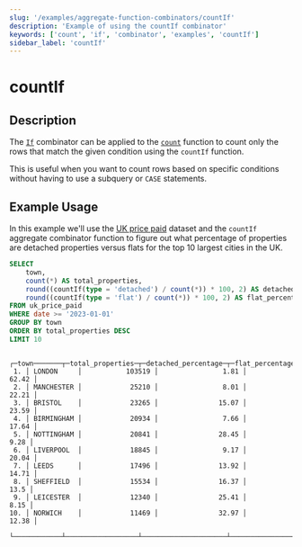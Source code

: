 ```yaml
---
slug: '/examples/aggregate-function-combinators/countIf'
description: 'Example of using the countIf combinator'
keywords: ['count', 'if', 'combinator', 'examples', 'countIf']
sidebar_label: 'countIf'
---
```


# countIf

## Description

The [`If`](/sql-reference/aggregate-functions/combinators#-if) combinator can be applied to the [`count`](/sql-reference/aggregate-functions/reference/count) function to count
only the rows that match the given condition using the `countIf` function.

This is useful when you want to count rows based on specific conditions without 
having to use a subquery or `CASE` statements.

## Example Usage

In this example we'll use the [UK price paid](/getting-started/example-datasets/uk-price-paid) 
dataset and the `countIf` aggregate combinator function to figure out what 
percentage of properties are detached properties versus flats for the top 10
largest cities in the UK.

```sql title="Query"
SELECT
    town,
    count(*) AS total_properties,
    round((countIf(type = 'detached') / count(*)) * 100, 2) AS detached_percentage,
    round((countIf(type = 'flat') / count(*)) * 100, 2) AS flat_percentage
FROM uk_price_paid
WHERE date >= '2023-01-01'
GROUP BY town
ORDER BY total_properties DESC
LIMIT 10
```

```response title="Response"
    ┌─town───────┬─total_properties─┬─detached_percentage─┬─flat_percentage─┐
 1. │ LONDON     │           103519 │                1.81 │           62.42 │
 2. │ MANCHESTER │            25210 │                8.01 │           22.21 │
 3. │ BRISTOL    │            23265 │               15.07 │           23.59 │
 4. │ BIRMINGHAM │            20934 │                7.66 │           17.64 │
 5. │ NOTTINGHAM │            20841 │               28.45 │            9.28 │
 6. │ LIVERPOOL  │            18845 │                9.17 │           20.04 │
 7. │ LEEDS      │            17496 │               13.92 │           14.71 │
 8. │ SHEFFIELD  │            15534 │               16.37 │            13.5 │
 9. │ LEICESTER  │            12340 │               25.41 │            8.15 │
10. │ NORWICH    │            11469 │               32.97 │           12.38 │
    └────────────┴──────────────────┴─────────────────────┴─────────────────┘
```